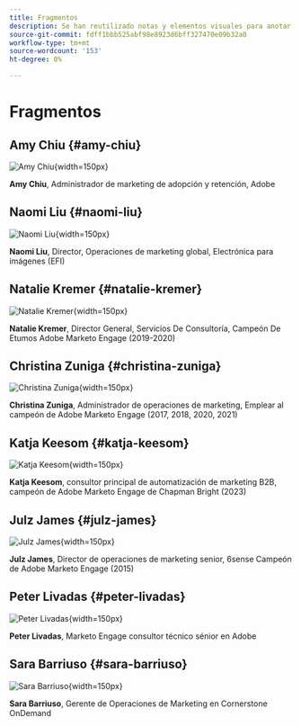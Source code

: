 ```yaml
---
title: Fragmentos
description: Se han reutilizado notas y elementos visuales para anotar una función o página que se aplica a una edición específica
source-git-commit: fdff1bbb525abf98e8923d6bff327470e09b32a0
workflow-type: tm+mt
source-wordcount: '153'
ht-degree: 0%

---
```


# Fragmentos

## Amy Chiu {#amy-chiu}

![Amy Chiu](/help/marketo-tutorial-implementing-new-instance/assets/amy-chiu.png){width=150px}

**Amy Chiu**, Administrador de marketing de adopción y retención, Adobe

## Naomi Liu {#naomi-liu}

![Naomi Liu](/help/marketo-tutorial-implementing-new-instance/assets/naomi-liu.png){width=150px}

**Naomi Liu**, Director, Operaciones de marketing global, Electrónica para imágenes (EFI)

## Natalie Kremer {#natalie-kremer}

![Natalie Kremer](/help/marketo-tutorial-implementing-new-instance/assets/natalie-kremer.png){width=150px}

**Natalie Kremer**, Director General, Servicios De Consultoría, Campeón De Etumos Adobe Marketo Engage (2019-2020)

## Christina Zuniga {#christina-zuniga}

![Christina Zuniga](/help/marketo-tutorial-implementing-new-instance/assets/christina-zuniga.png){width=150px}

**Christina Zuniga**, Administrador de operaciones de marketing, Emplear al campeón de Adobe Marketo Engage (2017, 2018, 2020, 2021)

## Katja Keesom {#katja-keesom}

![Katja Keesom](/help/marketo-tutorial-implementing-new-instance/assets/katja-keesom.png){width=150px}

**Katja Keesom**, consultor principal de automatización de marketing B2B, campeón de Adobe Marketo Engage de Chapman Bright (2023)

## Julz James {#julz-james}

![Julz James](/help/marketo-tutorial-implementing-new-instance/assets/julz-james.png){width=150px}

**Julz James**, Director de operaciones de marketing senior, 6sense Campeón de Adobe Marketo Engage (2015)

## Peter Livadas {#peter-livadas}

![Peter Livadas](/help/marketo-tutorial-implementing-new-instance/assets/peter_livadas.png){width=150px}

**Peter Livadas**, Marketo Engage consultor técnico sénior en Adobe

## Sara Barriuso {#sara-barriuso}

![Sara Barriuso](/help/marketo-tutorial-implementing-new-instance/assets/sara_barriuso.png){width=150px}

**Sara Barriuso**, Gerente de Operaciones de Marketing en Cornerstone OnDemand
